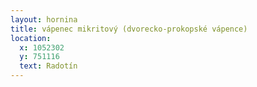 ```yaml
---
layout: hornina
title: vápenec mikritový (dvorecko-prokopské vápence)
location:
  x: 1052302
  y: 751116
  text: Radotín
---
```



